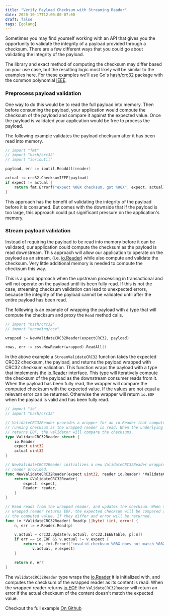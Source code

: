 ```yaml
---
title: "Verify Payload Checksum with Streaming Reader"
date: 2020-10-17T12:00:00-07:00
draft: false
tags: [golang]
---
```


Sometimes you may find yourself working with an API that gives you the
opportunity to validate the integrity of a payload provided through
a checksum. There are a few different ways that you could go about
validating the integrity of the payload.

The library and exact method of computing the checksum may differ based on
your use case, but the resulting logic most likely will be similar to the
examples here. For these examples we'll use Go's [hash/crc32] package
with the common polynomial
[IEEE](https://golang.org/pkg/hash/crc32/#IEEE).

### Preprocess payload validation

One way to do this would be to read the full payload into memory. Then
before consuming the payload, your application would compute the checksum
of the payload and compare it against the expected value. Once the payload
is validated your application would be free to process the payload.

The following example validates the payload checksum after it has been
read into memory.

```go
// import "fmt"
// import "hash/crc32"
// import "io/ioutil"

payload, err := ioutil.ReadAll(reader)

actual := crc32.ChecksumIEEE(payload)
if expect != actual {
    return fmt.Errorf("expect %08X checksum, got %08X", expect, actual)
}
```

This approach has the benefit of validating the integrity of the payload
before it is consumed. But comes with the downside that if the payload is
too large, this approach could put significant pressure on the
application's memory.

### Stream payload validation

Instead of requiring the payload to be read into memory before it can be
validated, our application could compute the checksum as the payload is
read downstream. This approach will allow our application to operate on
the payload as an stream, (i.e. [io.Reader]) while also compute and
validate the checksum. Very little additional memory is needed to compute
the checksum this way.

This is a good approach when the upstream processing in transactional and
will not operate on the payload until its been fully read. If this is not
the case, streaming checksum validation can lead to unexpected errors,
because the integrity of the payload cannot be validated until after the
entire payload has been read.

The following is an example of wrapping the payload with a type that will
compute the checksum and proxy the `Read` method calls.

```go 
// import "hash/crc32"
// import "encoding/csv"

wrapped := NewValidateCRC32Reader(expectCRC32, payload)

rows, err := csv.NewReader(wrapped).ReadAll()
```

In the above example a `StreamValidateCRC32` function takes the expected
CRC32 checksum, the payload, and returns the payload wrapped with CRC32
checksum validation. This function wraps the payload with a type that
implements the [io.Reader] interface. This type will iteratively compute
the checksum of the payload as the downstream consumer reads from it. When
the payload has been fully read, the wrapper will compare the computed
checksum with the expected value. If the values are not equal a relevant
error can be returned. Otherwise the wrapper will return `io.EOF` when the
payload is valid and has been fully read.

```go
// import "io"
// import "hash/crc32"

// ValidateCRC32Reader provides a wrapper for an io.Reader that computes a
// running checksum as the wrapped reader is read. When the underlying reader
// returns EOF, the validator will compare the checksums.
type ValidateCRC32Reader struct {
	io.Reader
	expect uint32
	actual uint32
}

// NewValidateCRC32Reader initializes a new ValidateCRC32Reader wrapping the
// reader provided.
func NewValidateCRC32Reader(expect uint32, reader io.Reader) *ValidateCRC32Reader {
	return &ValidateCRC32Reader{
		expect: expect,
		Reader: reader,
	}
}

// Read reads from the wrapped reader, and updates the checksum. When the
// wrapped reader returns EOF, the expected checksum will be compared against
// the computed value. If they differ and error will be returned.
func (v *ValidateCRC32Reader) Read(p []byte) (int, error) {
	n, err := v.Reader.Read(p)

	v.actual = crc32.Update(v.actual, crc32.IEEETable, p[:n])
	if err == io.EOF && v.actual != v.expect {
		return n, fmt.Errorf("invalid checksum %08X does not match %08X",
			v.actual, v.expect)
	}

	return n, err
}
```

The `ValidateCRC32Reader` type wraps the [io.Reader] it is initialized
with, and computes the checksum of the wrapped reader as its content is
read. When the wrapped reader returns [io.EOF] the `ValidateCRC32Reader`
will return an error if the actual checksum of the content doesn't match
the expected value.

Checkout the full example [On Github](https://github.com/jasdel/jasdel.github.io/blob/7a2092277c64f2bcbfbcdd1ac71216b90a87450b/code/golang/verifyChecksum/verify.go#L21-L52)


[io.EOF]: https://golang.org/pkg/io/#EOF
[io.Reader]: https://golang.org/pkg/io/#Reader
[hash/crc32]: https://golang.org/pkg/hash/crc32/
[encoding/json]: https://golang.org/pkg/encoding/json/
